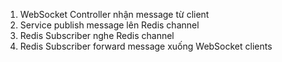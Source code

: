 1. WebSocket Controller nhận message từ client
2. Service publish message lên Redis channel
3. Redis Subscriber nghe Redis channel
4. Redis Subscriber forward message xuống WebSocket clients